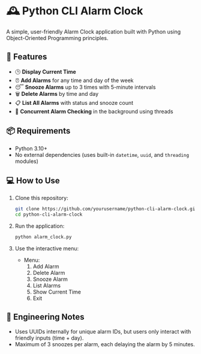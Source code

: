 # 🕰️ Python CLI Alarm Clock

A simple, user-friendly Alarm Clock application built with Python using Object-Oriented Programming principles.

## 🚀 Features

- 🕒 **Display Current Time**
- ⏰ **Add Alarms** for any time and day of the week
- 😴 **Snooze Alarms** up to 3 times with 5-minute intervals
- 🗑️ **Delete Alarms** by time and day
- 📋 **List All Alarms** with status and snooze count
- 🔁 **Concurrent Alarm Checking** in the background using threads

## 📦 Requirements

- Python 3.10+
- No external dependencies (uses built-in `datetime`, `uuid`, and `threading` modules)

## 💻 How to Use

1. Clone this repository:
   ```bash
   git clone https://github.com/yourusername/python-cli-alarm-clock.git
   cd python-cli-alarm-clock

2. Run the application:
   ```bash
   python alarm_clock.py

3. Use the interactive menu:
   
   - Menu:
        1. Add Alarm
        2. Delete Alarm
        3. Snooze Alarm
        4. List Alarms
        5. Show Current Time
        6. Exit


## 🧠 Engineering Notes
- Uses UUIDs internally for unique alarm IDs, but users only interact with friendly inputs (time + day).
- Maximum of 3 snoozes per alarm, each delaying the alarm by 5 minutes.







  
